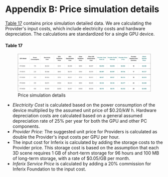 # Appendix B: Price simulation details

[Table 17](#fig_price_simulation_details) contains price simulation detailed data. We are calculating the Provider's input costs, which include electricity costs and hardware depreciation. The calculations are standardized for a single GPU device.

#### Table 17 <a id="fig_price_simulation_details"></a>

<figure><img src="../.gitbook/assets/pricing-simulation-details.svg" alt=""><figcaption>Price simulation details</figcaption></figure>

 * _Electricity Cost_ is calculated based on the power consumption of the device multiplied by the assumed unit price of $0.20/kW h. Hardware depreciation costs are calculated based on a general assumed depreciation rate of 25% per year for both the GPU and other PC components.
 * _Provider Price:_ The suggested unit price for Providers is calculated as double the Provider's input costs per GPU per hour.
 * The input cost for Inferix is calculated by adding the storage costs to the Provider price. This storage cost is based on the assumption that each 3D scene requires 1 GB of short-term storage for 96 hours and 100 MB of long-term storage, with a rate of $0.05/GB per month.
 * _Inferix Service Price_ is calculated by adding a 20% commission for Inferix Foundation to the input cost.
